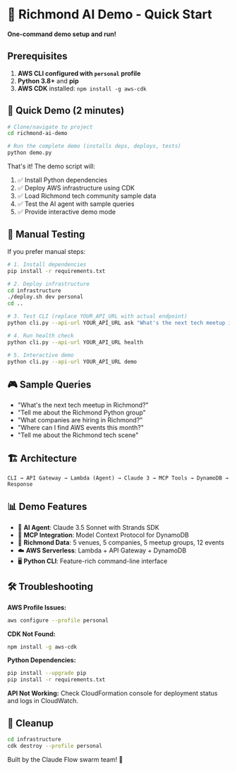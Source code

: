 # 🚀 Richmond AI Demo - Quick Start

**One-command demo setup and run!**

## Prerequisites

1. **AWS CLI configured with `personal` profile**
2. **Python 3.8+** and **pip**
3. **AWS CDK** installed: `npm install -g aws-cdk`

## 🎯 Quick Demo (2 minutes)

```bash
# Clone/navigate to project
cd richmond-ai-demo

# Run the complete demo (installs deps, deploys, tests)
python demo.py
```

That's it! The demo script will:
1. ✅ Install Python dependencies
2. ✅ Deploy AWS infrastructure using CDK
3. ✅ Load Richmond tech community sample data
4. ✅ Test the AI agent with sample queries
5. ✅ Provide interactive demo mode

## 🧪 Manual Testing

If you prefer manual steps:

```bash
# 1. Install dependencies
pip install -r requirements.txt

# 2. Deploy infrastructure
cd infrastructure
./deploy.sh dev personal
cd ..

# 3. Test CLI (replace YOUR_API_URL with actual endpoint)
python cli.py --api-url YOUR_API_URL ask "What's the next tech meetup in Richmond?"

# 4. Run health check
python cli.py --api-url YOUR_API_URL health

# 5. Interactive demo
python cli.py --api-url YOUR_API_URL demo
```

## 🎮 Sample Queries

- "What's the next tech meetup in Richmond?"
- "Tell me about the Richmond Python group"
- "What companies are hiring in Richmond?"
- "Where can I find AWS events this month?"
- "Tell me about the Richmond tech scene"

## 🏗️ Architecture

```
CLI → API Gateway → Lambda (Agent) → Claude 3 → MCP Tools → DynamoDB → Response
```

## 📊 Demo Features

- 🤖 **AI Agent**: Claude 3.5 Sonnet with Strands SDK
- 🔧 **MCP Integration**: Model Context Protocol for DynamoDB
- 🏢 **Richmond Data**: 5 venues, 5 companies, 5 meetup groups, 12 events
- ☁️ **AWS Serverless**: Lambda + API Gateway + DynamoDB
- 🖥️ **Python CLI**: Feature-rich command-line interface

## 🛠️ Troubleshooting

**AWS Profile Issues:**
```bash
aws configure --profile personal
```

**CDK Not Found:**
```bash
npm install -g aws-cdk
```

**Python Dependencies:**
```bash
pip install --upgrade pip
pip install -r requirements.txt
```

**API Not Working:**
Check CloudFormation console for deployment status and logs in CloudWatch.

## 🧹 Cleanup

```bash
cd infrastructure
cdk destroy --profile personal
```

Built by the Claude Flow swarm team! 🐝